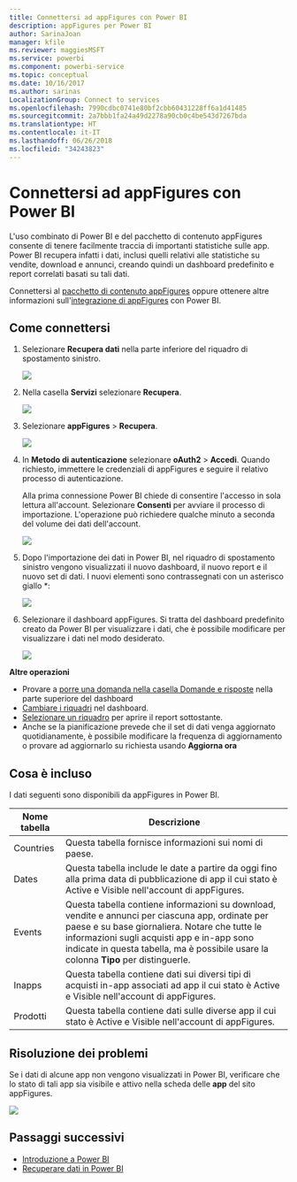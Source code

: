 ```yaml
---
title: Connettersi ad appFigures con Power BI
description: appFigures per Power BI
author: SarinaJoan
manager: kfile
ms.reviewer: maggiesMSFT
ms.service: powerbi
ms.component: powerbi-service
ms.topic: conceptual
ms.date: 10/16/2017
ms.author: sarinas
LocalizationGroup: Connect to services
ms.openlocfilehash: 7990cdbc0741e80bf2cbb60431228ff6a1d41485
ms.sourcegitcommit: 2a7bbb1fa24a49d2278a90cb0c4be543d7267bda
ms.translationtype: HT
ms.contentlocale: it-IT
ms.lasthandoff: 06/26/2018
ms.locfileid: "34243823"
---
```

# <a name="connect-to-appfigures-with-power-bi"></a>Connettersi ad appFigures con Power BI
L'uso combinato di Power BI e del pacchetto di contenuto appFigures consente di tenere facilmente traccia di importanti statistiche sulle app. Power BI recupera infatti i dati, inclusi quelli relativi alle statistiche su vendite, download e annunci, creando quindi un dashboard predefinito e report correlati basati su tali dati.

Connettersi al [pacchetto di contenuto appFigures](https://app.powerbi.com/getdata/services/appfigures) oppure ottenere altre informazioni sull'[integrazione di appFigures](https://powerbi.microsoft.com/integrations/appfigures) con Power BI.

## <a name="how-to-connect"></a>Come connettersi
1. Selezionare **Recupera dati** nella parte inferiore del riquadro di spostamento sinistro.
   
   ![](media/service-connect-to-appfigures/pbi_getdata.png)
2. Nella casella **Servizi** selezionare **Recupera**.
   
   ![](media/service-connect-to-appfigures/pbi_getservices.png)
3. Selezionare **appFigures** \> **Recupera**.
   
   ![](media/service-connect-to-appfigures/appfigures.png)
4. In **Metodo di autenticazione** selezionare **oAuth2** \> **Accedi**. Quando richiesto, immettere le credenziali di appFigures e seguire il relativo processo di autenticazione.
   
   Alla prima connessione Power BI chiede di consentire l'accesso in sola lettura all'account. Selezionare **Consenti** per avviare il processo di importazione. L'operazione può richiedere qualche minuto a seconda del volume dei dati dell'account.
   
   ![](media/service-connect-to-appfigures/appfiguresdoc_06.png)
5. Dopo l'importazione dei dati in Power BI, nel riquadro di spostamento sinistro vengono visualizzati il nuovo dashboard, il nuovo report e il nuovo set di dati. I nuovi elementi sono contrassegnati con un asterisco giallo \*:
   
    ![](media/service-connect-to-appfigures/pbi_appfigures3.png)
6. Selezionare il dashboard appFigures. Si tratta del dashboard predefinito creato da Power BI per visualizzare i dati, che è possibile modificare per visualizzare i dati nel modo desiderato.
   
    ![](media/service-connect-to-appfigures/appfiguresdoc_01.png)

**Altre operazioni**

* Provare a [porre una domanda nella casella Domande e risposte](power-bi-q-and-a.md) nella parte superiore del dashboard
* [Cambiare i riquadri](service-dashboard-edit-tile.md) nel dashboard.
* [Selezionare un riquadro](service-dashboard-tiles.md) per aprire il report sottostante.
* Anche se la pianificazione prevede che il set di dati venga aggiornato quotidianamente, è possibile modificare la frequenza di aggiornamento o provare ad aggiornarlo su richiesta usando **Aggiorna ora**

## <a name="whats-included"></a>Cosa è incluso
I dati seguenti sono disponibili da appFigures in Power BI.

| **Nome tabella** | **Descrizione** |
| --- | --- |
| Countries |Questa tabella fornisce informazioni sui nomi di paese. |
| Dates |Questa tabella include le date a partire da oggi fino alla prima data di pubblicazione di app il cui stato è Active e Visible nell'account di appFigures. |
| Events |Questa tabella contiene informazioni su download, vendite e annunci per ciascuna app, ordinate per paese e su base giornaliera. Notare che tutte le informazioni sugli acquisti app e in-app sono indicate in questa tabella, ma è possibile usare la colonna <strong>Tipo</strong> per distinguerle. |
| Inapps |Questa tabella contiene dati sui diversi tipi di acquisti in-app associati ad app il cui stato è Active e Visible nell'account di appFigures. |
| Prodotti |Questa tabella contiene dati sulle diverse app il cui stato è Active e Visible nell'account di appFigures. |

## <a name="troubleshooting"></a>Risoluzione dei problemi
Se i dati di alcune app non vengono visualizzati in Power BI, verificare che lo stato di tali app sia visibile e attivo nella scheda delle **app** del sito appFigures.

![](media/service-connect-to-appfigures/appfiguresdoc_11.png)

## <a name="next-steps"></a>Passaggi successivi
* [Introduzione a Power BI](service-get-started.md)
* [Recuperare dati in Power BI](service-get-data.md)

